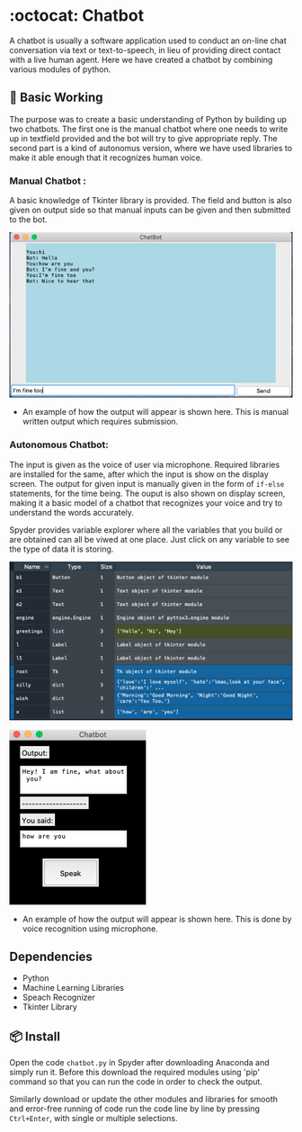 # :octocat: Chatbot

A chatbot is usually a software application used to conduct an on-line chat conversation via text or text-to-speech, in lieu of providing direct contact with a live human agent. Here we have created a chatbot by combining various modules of python.

## 🔨 Basic Working 

The purpose was to create a basic understanding of Python by building up two chatbots. The first one is the manual chatbot where one needs to write up in textfield provided and the bot will try to give appropriate reply. The second part is a kind of autonomus version, where we have used libraries to make it able enough that it recognizes human voice.
### Manual Chatbot :

A basic knowledge of Tkinter library is provided. The field and button is also given on output side so that manual inputs can be given and then submitted to the bot.

![Example Output](manual_output.png)
- An example of how the output will appear is shown here. This is manual written output which requires submission.
### Autonomous Chatbot:

The input is given as the voice of user via microphone. Required libraries are installed for the same, after which the input is show on the display screen. The output for given input is manually given in the form of ```if-else``` statements, for the time being. The ouput is also shown on display screen, making it a basic model of a chatbot that recognizes your voice and try to understand the words accurately.

Spyder provides variable explorer where all the variables that you build or are obtained can all be viwed at one place. Just click on any variable to see the type of data it is storing.

![Variables Obtained](variable_explorer.png)

![Example Output](output.png)
- An example of how the output will appear is shown here. This is done by voice recognition using microphone.
## Dependencies

- Python
- Machine Learning Libraries
- Speach Recognizer
- Tkinter Library

## 📦 Install

Open the code ```chatbot.py``` in Spyder after downloading Anaconda and simply run it. Before this download the required modules using 'pip' command so that you can run the code in order to check the output.

Similarly download or update the other modules and libraries for smooth and error-free running of code run the code line by line by pressing ```Ctrl+Enter```, with single or multiple selections.
